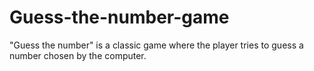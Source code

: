 # Guess-the-number-game
"Guess the number" is a classic game where the player tries to guess a number chosen by the computer.
